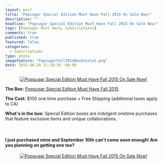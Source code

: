 ```yaml
---
layout: post
title: "Popsugar Special Edition Must Have Fall 2015 On Sale Now!"
description: ""
headline: "Popsugar Special Edition Must Have Fall 2015 On Sale Now!"
tags: [Popsugar Must Have, Subscriptions]
comments: true
published: true
featured: false
categories: 
  - Subscriptions
type: photo
imagefeature: "PopsugarFall2015BoxOnSale1.png"
date: 2015-08-20 11:18:39 -08:00
---
```


<center><a href="https://musthave.popsugar.com/p/monthly-subscription?utm_source=link&utm_medium=confirmation-page&utm_campaign=referral&utm_content=u:16301514" target="_blank">
<img src="/images/PopsugarFall2015BoxOnSale1.png" border="0" style="border:none;max-width:100%;" alt="Popsugar Special Edition Must Have Fall 2015 On Sale Now!" />
</a></center>
<p><b>The Box:</b> <a href="https://musthave.popsugar.com/p/monthly-subscription?utm_source=link&utm_medium=confirmation-page&utm_campaign=referral&utm_content=u:16301514" target="_blank">Popsugar Special Edition Must Have Fall 2015</a></p>
<p><b>The Cost:</b> $100 one time purchase + Free Shipping (additional taxes apply to CA)</p>
<p><b>What's in the box:</b> Special Edition boxes are indulgent onetime purchases that feature exclusive items and unique collaborations.</p>
<br>

<H4>I just purchased mine and September 10th can't come soon enough! Are you planning on getting one too?</H4>

<center><a href="https://musthave.popsugar.com/p/monthly-subscription?utm_source=link&utm_medium=confirmation-page&utm_campaign=referral&utm_content=u:16301514" target="_blank">
<img src="/images/PopsugarFall2015BoxOnSale.png" border="0" style="border:none;max-width:100%;" alt="Popsugar Special Edition Must Have Fall 2015 On Sale Now!" />
</a></center>
